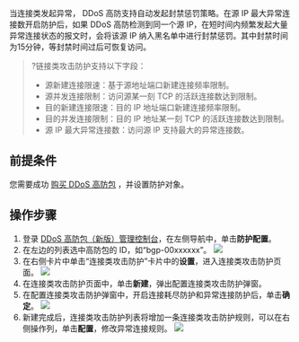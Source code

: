 当连接类发起异常， DDoS 高防支持自动发起封禁惩罚策略。在源 IP 最大异常连接数开启防护后，如果 DDoS 高防检测到同一个源 IP，在短时间内频繁发起大量异常连接状态的报文时，会将该源 IP 纳入黑名单中进行封禁惩罚。其中封禁时间为15分钟，等封禁时间过后可恢复访问。
>?链接类攻击防护支持以下字段：
>- 源新建连接限速：基于源地址端口新建连接频率限制。
>- 源并发连接限制：访问源某一刻 TCP 的活跃连接数达到限制。
>- 目的新建连接限速：目的 IP 地址端口新建连接频率限制。
>- 目的并发连接限制：目的 IP 地址某一刻 TCP 的活跃连接数达到限制。
>- 源 IP 最大异常连接数：访问源 IP 支持最大的异常连接数。

## 前提条件
您需要成功 [购买 DDoS 高防包](https://cloud.tencent.com/document/product/1021/43894)  ，并设置防护对象。

## 操作步骤
1. 登录 [DDoS 高防包（新版）管理控制台](https://console.cloud.tencent.com/ddos/antiddos-native/package)，在左侧导航中，单击**防护配置**。
2. 在左边的列表选中高防包的 ID，如“bgp-00xxxxxx”。
![](https://main.qcloudimg.com/raw/14cdcd8cde40c25e6b4199f45742e270.png)
3. 在右侧卡片中单击“连接类攻击防护”卡片中的**设置**，进入连接类攻击防护页面。
![](https://main.qcloudimg.com/raw/be4ec160d8311d8de5af575dd89b0b9e.png)
4.	在连接类攻击防护页面中，单击**新建**，弹出配置连接类攻击防护弹窗。
5.	在配置连接类攻击防护弹窗中，开启连接耗尽防护和异常连接防护后，单击**确定**。
![](https://main.qcloudimg.com/raw/a8879d067d031186f947e6d273c1e5cc.png)
6.	新建完成后，连接类攻击防护列表将增加一条连接类攻击防护规则，可以在右侧操作列，单击**配置**，修改异常连接规则。
![](https://main.qcloudimg.com/raw/ac6bfdcc1339613540d9d2fad92895c3.png)
